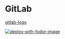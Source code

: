# GitLab

[gitlab-logo](https://gitlab.com/gitlab-com/gitlab-artwork/raw/master/wordmark/wm_no_bg.png)

[![deploy-with-fodor-image](https://img.shields.io/badge/Install%20on%20DigitalOcean-with%20Fodor.xyz-cc382c.svg)](https://fodor.xyz/provision/fodorxyz/gitlab)
